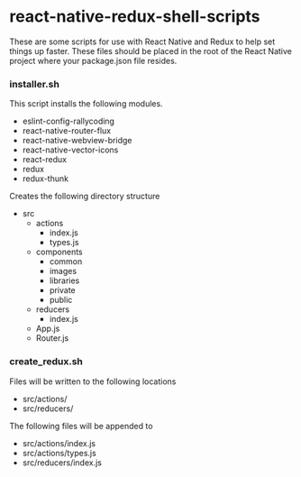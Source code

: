# react-native-redux-shell-scripts
These are some scripts for use with React Native and Redux to help set things up faster.
These files should be placed in the root of the React Native project where your package.json file resides.

### installer.sh
This script installs the following modules.
* eslint-config-rallycoding
* react-native-router-flux
* react-native-webview-bridge
* react-native-vector-icons
* react-redux
* redux
* redux-thunk

Creates the following directory structure
* src
  * actions
    * index.js
    * types.js
  * components
    * common
    * images
    * libraries
    * private
    * public
  * reducers
    * index.js
  * App.js
  * Router.js

### create_redux.sh
Files will be written to the following locations
* src/actions/
* src/reducers/

The following files will be appended to
* src/actions/index.js
* src/actions/types.js
* src/reducers/index.js
